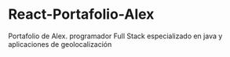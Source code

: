 # React-Portafolio-Alex
Portafolio de Alex. programador Full Stack especializado en java y aplicaciones de geolocalización 
